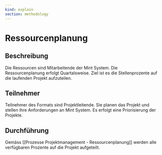 ```yaml
---
kind: explain
section: methodology
---
```


# Ressourcenplanung

## Beschreibung

Die Ressourcen sind Mitarbeitende der Mint System. Die Ressourcenplanung erfolgt Quartalsweise. Ziel ist es die Stellenprozente auf die laufenden Projekt aufzuteilen.

## Teilnehmer

Teilnehmer des Formats sind Projektleitende. Sie planen das Projekt und stellen ihre Anforderungen an Mint System. Es erfolgt eine Priorisierung der Projekte.

## Durchführung

Gemäss [[Prozesse Projektmanagement - Ressourcenplanung]] werden alle verfügbaren Prozente auf die Projekt aufgeteilt.
